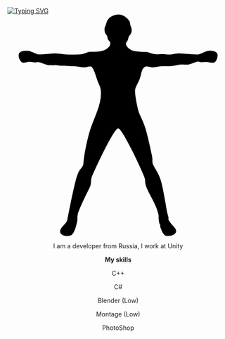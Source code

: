 <a href="https://git.io/typing-svg"><img src="https://readme-typing-svg.herokuapp.com?font=Fira+Code&pause=1000&color=F7F7F7&center=true&vCenter=true&random=false&width=900&lines=Hi+there%2C+I'm+Artyom" alt="Typing SVG" /></a>
<svg role="img" viewBox="0 0 24 24" xmlns="http://www.w3.org/2000/svg"><title>ActiGraph</title><path d="M12.043 0c.413 0 .83.266 1.054.546.224.28.191.342.21.529.018.187.16.265.16.62s-.16.494-.272.644c-.112.15-.047.2-.14.406-.094.206-.118.168-.193.336-.075.168.123.462.319.61.196.147.378.262.938.318.56.056.683.03.963.05.28.018.453.174.882.23.43.056.449 0 .803 0 .355 0 .462.053.78.053.317 0 .75-.14 1.141-.122.393.018 1.43.115 1.86.115.43 0 .931-.442 1.38-.423.448.018.832.119.85.455.019.336-.165.762-.37.837-.206.074-.609-.067-.852-.067-.242 0-.496.03-.606.025-.133-.007-.232-.09-.381-.053-.15.038-.76.297-.984.315-.224.02-.689-.034-.875.003-.187.038-.822.15-1.083.168-.262.02-.786-.02-1.029.018-.243.037-.615.113-.839.113-.224 0-.702-.172-.866-.054-.397.288-.336.683-.532 1.247-.187.538-.488.88-.525 1.29-.038.412.224 1.738.355 2.205.13.467.504 1.083.747 1.848.242.766.58 2.31.711 2.945.131.635.004.62.11.977.108.362.616.934.878 1.83.261.896.547 2.744.64 3.23.094.485.135.558.172.707.037.15-.045.214.039.35.378.613.848.849.792 1.222-.056.374-.652.513-1.083.448-.326-.048-.523-.672-.597-.859-.075-.186.003-.239-.072-.37-.075-.13-.089-.199-.126-.535-.037-.336.016-.36-.039-.582-.294-1.197-1.144-2.367-1.35-3.07-.117-.393-.049-.444-.124-.799-.074-.355-2.402-5.42-2.883-5.42-.496 0-2.783 5.006-2.877 5.323-.093.318-.04.638-.133.899s-1.208 2.388-1.36 3.042c-.1.428-.012.556-.068.8-.056.242-.266 1.303-.659 1.509-.392.205-1.086.046-1.178-.292-.142-.52.678-.906.765-1.382.076-.41.804-4.165 1.102-4.893.299-.728.486-.654.616-1.064.042-.13.043-.514.113-.945.153-.934.433-2.294.765-3.201.486-1.326 1.157-2.611 1.032-3.893-.053-.539-.23-.606-.417-1.222-.187-.616-.428-1.347-.67-1.384-.244-.037-.449.093-.748.093s-.896-.13-1.12-.13c-.224 0-.992-.05-1.31-.05-.318 0-.54-.081-.726-.063-.187.02-.36.007-.584.007-.28 0-1.017-.34-1.204-.34-.187 0-.245.036-.413.036-.168 0-.325-.063-.512-.063-.186 0-.532.108-.71.108-.186 0-.54-.419-.484-.886.056-.466.805-.42.991-.42.263 0 .889.355 1.131.392.243.038 1.538-.101 1.818-.101s1.08.126 1.509.126c.43 0 1.014.01 1.369-.046s.68-.244.903-.262c.224-.019 1.238.091 1.807-.306.375-.261.411-.486.392-.654-.018-.168-.14-.192-.234-.36-.094-.168-.053-.305-.109-.417-.056-.112-.269-.212-.273-.623-.004-.322.035-.278.147-.596.112-.317.116-.451.378-.707.19-.184.575-.371.988-.371"/></svg>
<p align="center">I am a developer from Russia, I work at Unity</p>
<p align="center"><strong>My skills</strong></p>
<p align="center">C++</p>
<p align="center">C#</p>
<p align="center">Blender (Low)</p>
<p align="center">Montage (Low)</p>
<p align="center">PhotoShop</p>